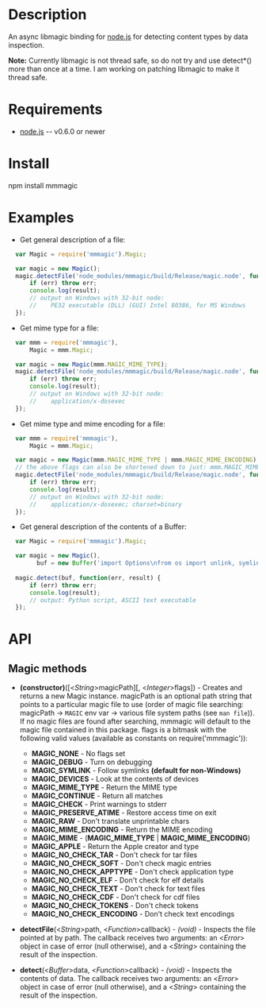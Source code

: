 
Description
===========

An async libmagic binding for [node.js](http://nodejs.org/) for detecting content types by data inspection.

**Note:** Currently libmagic is not thread safe, so do not try and use detect*() more than once at a time.
          I am working on patching libmagic to make it thread safe.


Requirements
============

* [node.js](http://nodejs.org/) -- v0.6.0 or newer


Install
============

npm install mmmagic


Examples
========

* Get general description of a file:
```javascript
  var Magic = require('mmmagic').Magic;

  var magic = new Magic();
  magic.detectFile('node_modules/mmmagic/build/Release/magic.node', function(err, result) {
      if (err) throw err;
      console.log(result);
      // output on Windows with 32-bit node:
      //    PE32 executable (DLL) (GUI) Intel 80386, for MS Windows
  });
```
* Get mime type for a file:
```javascript
  var mmm = require('mmmagic'),
      Magic = mmm.Magic;

  var magic = new Magic(mmm.MAGIC_MIME_TYPE);
  magic.detectFile('node_modules/mmmagic/build/Release/magic.node', function(err, result) {
      if (err) throw err;
      console.log(result);
      // output on Windows with 32-bit node:
      //    application/x-dosexec
  });
```
* Get mime type and mime encoding for a file:
```javascript
  var mmm = require('mmmagic'),
      Magic = mmm.Magic;

  var magic = new Magic(mmm.MAGIC_MIME_TYPE | mmm.MAGIC_MIME_ENCODING);
  // the above flags can also be shortened down to just: mmm.MAGIC_MIME
  magic.detectFile('node_modules/mmmagic/build/Release/magic.node', function(err, result) {
      if (err) throw err;
      console.log(result);
      // output on Windows with 32-bit node:
      //    application/x-dosexec; charset=binary
  });
```
* Get general description of the contents of a Buffer:
```javascript
  var Magic = require('mmmagic').Magic;

  var magic = new Magic(),
        buf = new Buffer('import Options\nfrom os import unlink, symlink');
  
  magic.detect(buf, function(err, result) {
      if (err) throw err;
      console.log(result);
      // output: Python script, ASCII text executable
  });
```

API
===

Magic methods
-------------

* **(constructor)**([<_String_>magicPath][, <_Integer_>flags]) - Creates and returns a new Magic instance. magicPath is an optional path string that points to a particular magic file to use (order of magic file searching: magicPath -> `MAGIC` env var -> various file system paths (see `man file`)). If no magic files are found after searching, mmmagic will default to the magic file contained in this package. flags is a bitmask with the following valid values (available as constants on require('mmmagic')):

    * **MAGIC\_NONE** - No flags set
    * **MAGIC\_DEBUG** - Turn on debugging
    * **MAGIC\_SYMLINK** - Follow symlinks **(default for non-Windows)**
    * **MAGIC\_DEVICES** - Look at the contents of devices
    * **MAGIC\_MIME_TYPE** - Return the MIME type
    * **MAGIC\_CONTINUE** - Return all matches
    * **MAGIC\_CHECK** - Print warnings to stderr
    * **MAGIC\_PRESERVE\_ATIME** - Restore access time on exit
    * **MAGIC\_RAW** - Don't translate unprintable chars
    * **MAGIC\_MIME\_ENCODING** - Return the MIME encoding
    * **MAGIC\_MIME** - (**MAGIC\_MIME\_TYPE** | **MAGIC\_MIME\_ENCODING**)
    * **MAGIC\_APPLE** - Return the Apple creator and type
    * **MAGIC\_NO\_CHECK\_TAR** - Don't check for tar files
    * **MAGIC\_NO\_CHECK\_SOFT** - Don't check magic entries
    * **MAGIC\_NO\_CHECK\_APPTYPE** - Don't check application type
    * **MAGIC\_NO\_CHECK\_ELF** - Don't check for elf details
    * **MAGIC\_NO\_CHECK\_TEXT** - Don't check for text files
    * **MAGIC\_NO\_CHECK\_CDF** - Don't check for cdf files
    * **MAGIC\_NO\_CHECK\_TOKENS** - Don't check tokens
    * **MAGIC\_NO\_CHECK\_ENCODING** - Don't check text encodings

* **detectFile**(<_String_>path, <_Function_>callback) - _(void)_ - Inspects the file pointed at by path. The callback receives two arguments: an <_Error_> object in case of error (null otherwise), and a <_String_> containing the result of the inspection.

* **detect**(<_Buffer_>data, <_Function_>callback) - _(void)_ - Inspects the contents of data. The callback receives two arguments: an <_Error_> object in case of error (null otherwise), and a <_String_> containing the result of the inspection.
